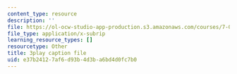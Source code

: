 ```yaml
---
content_type: resource
description: ''
file: https://ol-ocw-studio-app-production.s3.amazonaws.com/courses/7-016-introductory-biology-fall-2018/e37b24127af6d93b4d3ba6bd4d0fc7b0_mvjXFh4P08I.srt
file_type: application/x-subrip
learning_resource_types: []
resourcetype: Other
title: 3play caption file
uid: e37b2412-7af6-d93b-4d3b-a6bd4d0fc7b0
---
```

